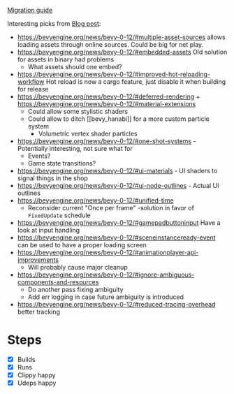 [Migration guide](https://bevyengine.org/learn/migration-guides/0.11-0.12/)

Interesting picks from [Blog post](https://bevyengine.org/news/bevy-0-12/):
- https://bevyengine.org/news/bevy-0-12/#multiple-asset-sources allows loading assets through online sources. Could be big for net play.
- https://bevyengine.org/news/bevy-0-12/#embedded-assets Old solution for assets in binary had problems
	- What assets should one embed?
- https://bevyengine.org/news/bevy-0-12/#improved-hot-reloading-workflow Hot reload is now a cargo feature, just disable it when building for release
- https://bevyengine.org/news/bevy-0-12/#deferred-rendering + https://bevyengine.org/news/bevy-0-12/#material-extensions
	- Could allow some stylistic shaders
	- Could allow to ditch [[bevy_hanabi]] for a more custom particle system
		- Volumetric vertex shader particles
- https://bevyengine.org/news/bevy-0-12/#one-shot-systems - Potentially interesting, not sure what for
	- Events?
	- Game state transitions?
- https://bevyengine.org/news/bevy-0-12/#ui-materials - UI shaders to signal things in the shop
- https://bevyengine.org/news/bevy-0-12/#ui-node-outlines - Actual UI outlines
- https://bevyengine.org/news/bevy-0-12/#unified-time
	- Reconsider current "Once per frame" -solution in favor of `FixedUpdate` schedule
- https://bevyengine.org/news/bevy-0-12/#gamepadbuttoninput Have a look at input handling
- https://bevyengine.org/news/bevy-0-12/#sceneinstanceready-event can be used to have a proper loading screen
- https://bevyengine.org/news/bevy-0-12/#animationplayer-api-improvements
	- Will probably cause major cleanup
- https://bevyengine.org/news/bevy-0-12/#ignore-ambiguous-components-and-resources
	- Do another pass fixing ambiguity
	- Add err logging in case future ambiguity is introduced
- https://bevyengine.org/news/bevy-0-12/#reduced-tracing-overhead better tracking

# Steps
- [x] Builds
- [x] Runs
- [x] Clippy happy
- [x] Udeps happy
